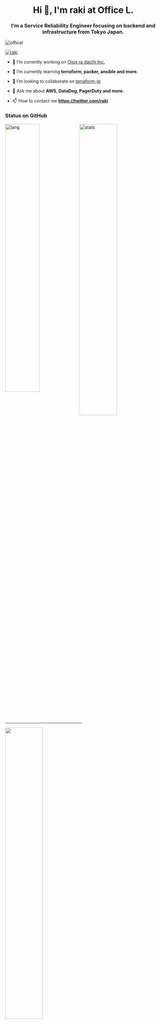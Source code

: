 <h1 align="center">Hi 👋, I'm raki at Office L.</h1>
<h3 align="center">I'm a Service Reliability Engineer focusing on backend and infrastructure from Tokyo Japan.</h3>

<p align="left"> <img src="https://komarev.com/ghpvc/?username=officel&label=Profile%20views&color=0e75b6&style=flat" alt="officel" /> </p>


<p align="left"> <a href="https://twitter.com/raki" target="blank"><img src="https://img.shields.io/twitter/follow/raki?logo=twitter&style=for-the-badge" alt="raki" /></a> </p>

- 🔭 I’m currently working on [Oisix ra daichi Inc.](https://www.oisix.com/)

- 🌱 I’m currently learning **terraform, packer, ansible and more.**

- 👯 I’m looking to collaborate on [terraform-jp](https://terraformjp.github.io/)

- 💬 Ask me about **AWS, DataDog, PagerDuty and more.**

- 📫 How to contact me **https://twitter.com/raki**


<h3 align="left">Status on GitHub</h3>

<div style="backgound-color:#fff">
<a href="https://github.com/anuraghazra/github-readme-stats"><img src="https://github-readme-stats.vercel.app/api/top-langs?username=officel&theme=transparent&hide_border=true&show_icons=true&locale=en&hide=html,javascript" width="47%" align="left" alt="lang"/></a>
<a href="https://github.com/anuraghazra/github-readme-stats"><img src="https://github-readme-stats.vercel.app/api?username=officel&theme=transparent&hide_border=true&show_icons=true&count_private=true" width="49%"  alt="stats"/></a>
<hr width="49%" />
<a href="https://git.io/streak-stats"><img src="http://github-readme-streak-stats.herokuapp.com?user=officel&theme=github-dark-blue&hide_border=true&background=00000000&currStreakLabel=417E87&sideLabels=417E87" width="49%" /></a>
</div>

<p align="center">
<a href="https://github.com/ashutosh00710/github-readme-activity-graph"><img src="https://activity-graph.herokuapp.com/graph?username=officel&theme=github-dark&hide_title=true&hide_border=true" width="98%" /></a>
</p>

<p align="center">
<a href="https://github.com/ryo-ma/github-profile-trophy"><img src="https://github-profile-trophy.vercel.app/?username=officel&theme=darkhub&no-bg=true&no-frame=true&&row=2&column=5&margin-w=30&margin-h=30" /></a>
</p>
